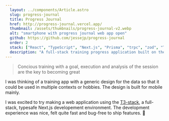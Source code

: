 ```yaml
---
  layout: ../components/Article.astro
  slug: progress-journal
  title: Progress Journal
  href: http://progress-journal.vercel.app/
  thumbnail: /assets/thumbnails/progress-journal-v2.webp
  alt: "smartphone with progress journal web app open"
  github: https://github.com/jessejp/progress-journal
  order: 2
  stack: ["React", "TypeScript", "Next.js", "Prisma", "trpc", "zod", "TailwindCSS", "React Hook Form", "Recharts"]
  description: "A full-stack training progress application built on the T3-stack."
---
```


> Concious training with a goal, execution and analysis of the session are the key to becoming great

I was thinking of a training app with a generic design for the data so that it could be used in multiple contexts or hobbies. The design is built for mobile mainly.

I was excited to try making a web application using the [T3-stack](https://create.t3.gg/), a full-stack, typesafe Next.js developement environment. The development experience was nice, felt quite fast and bug-free to ship features. 🙂